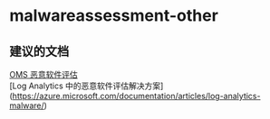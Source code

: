 
<properties
    pageTitle="malwareassessment-other"
    description="与恶意软件评估相关的问题：其他"
    service="microsoft.operationalinsights"
    resource="operationalinsightsaccounts"
    authors="adoylemsft"
    displayorder=""
    selfHelpType="generic"
    supportTopicIds="32536600"
    resourceTags=""
    productPesIds="15725"
    cloudEnvironments="public, Blackforest, Fairfax"
/>


# <a name="malwareassessmentother"></a>malwareassessment-other


## <a name="recommended-documents"></a>**建议的文档**
[OMS 恶意软件评估](https://blogs.technet.microsoft.com/msoms/2016/01/14/sometimes-its-easy-oms-malware-assessment/) <br>
[Log Analytics 中的恶意软件评估解决方案] (https://azure.microsoft.com/documentation/articles/log-analytics-malware/)


<!--HONumber=Nov16_HO2-->


